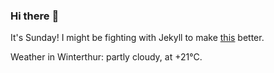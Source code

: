 ### Hi there :wave:

It's Sunday! I might be fighting with Jekyll to make [this](https://swissclubto.github.io) better.

Weather in Winterthur: partly cloudy, at +21°C.
